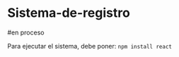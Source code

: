 <h1>Sistema-de-registro</h1>

#en proceso

Para ejecutar el sistema, debe poner:
```npm install react```
